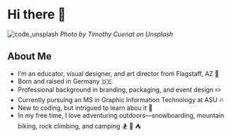 # Hi there 👋
![code_unsplash](https://github.com/user-attachments/assets/0afb946a-2b67-4f08-b117-216b31768887)
*Photo by Timothy Cuenat on Unsplash*

## About Me
- I’m an educator, visual designer, and art director from Flagstaff, AZ :evergreen_tree:
- Born and raised in Germany :de:  
- Professional background in branding, packaging, and event design :pencil2: 
- Currently pursuing an MS in Graphic Information Technology at ASU :fire: 
- New to coding, but intrigued to learn abou it :high_brightness:
- In my free time, I love adventuring outdoors—snowboarding, mountain biking, rock climbing, and camping :snowboarder: :mountain_bicyclist: ⛺
